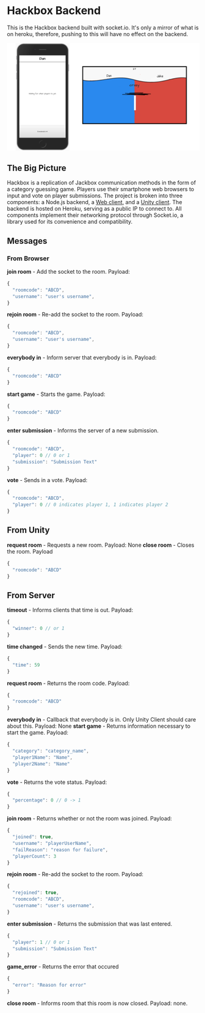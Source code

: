 # Hackbox Backend
This is the Hackbox backend built with socket.io. It's only a mirror of what is on heroku, therefore, pushing to this will have no effect on the backend.

![screenshot](mockup.png)

## The Big Picture
Hackbox is a replication of Jackbox communication methods in the form of a category guessing game. Players use their smartphone web browsers to input and vote on player submissions. The project is broken into three components: a Node.js backend, a [Web client](https://github.com/dan-singer/hackbox-web-client), and a [Unity client](https://github.com/lzhangivy/hackbox-UnityClient). The backend is hosted on Heroku, serving as a public IP to connect to. All components implement their networking protocol through Socket.io, a library used for its convenience and compatibility.

## Messages
### From Browser
**join room** - Add the socket to the room. Payload: 
```js
{
  "roomcode": "ABCD",
  "username": "user's username",
}
```
**rejoin room** - Re-add the socket to the room. Payload: 
```js
{
  "roomcode": "ABCD",
  "username": "user's username",
}
```
**everybody in** - Inform server that everybody is in. Payload:
```js
{
  "roomcode": "ABCD"
}
```
**start game** - Starts the game. Payload:
```js
{
  "roomcode": "ABCD"
}
```
**enter submission** - Informs the server of a new submission.
```js
{
  "roomcode": "ABCD",
  "player": 0 // 0 or 1
  "submission": "Submission Text"
}
```
**vote** - Sends in a vote. Payload: 
```js
{
  "roomcode": "ABCD",
  "player": 0 // 0 indicates player 1, 1 indicates player 2
}
```
## From Unity
**request room** - Requests a new room. Payload: None
**close room** - Closes the room. Payload
```js
{
  "roomcode": "ABCD"
}
```

## From Server
**timeout** - Informs clients that time is out. Payload: 
```js
{
  "winner": 0 // or 1
}
```

**time changed** - Sends the new time. Payload: 
```js
{
  "time": 59
}
```
**request room** - Returns the room code. Payload: 
```js
{
  "roomcode": "ABCD"
}
```
**everybody in** - Callback that everybody is in. Only Unity Client should care about this. Payload: None
**start game** - Returns information necessary to start the game. Payload: 
```js
{
  "category": "category_name",
  "player1Name": "Name",
  "player2Name": "Name"
}
```
**vote** - Returns the vote status. Payload: 
```js
{
  "percentage": 0 // 0 -> 1
}
```
**join room** - Returns whether or not the room was joined. Payload: 
```js
{
  "joined": true,
  "username": "playerUserName",
  "failReason": "reason for failure",
  "playerCount": 3
}
```
**rejoin room** - Re-add the socket to the room. Payload: 
```js
{
  "rejoined": true,
  "roomcode": "ABCD",
  "username": "user's username",
}
```
**enter submission** - Returns the submission that was last entered. 
```js
{
  "player": 1 // 0 or 1
  "submission": "Submission Text"
}
```

**game_error** - Returns the error that occured
```js
{
  "error": "Reason for error"
}
```

**close room** - Informs room that this room is now closed. Payload: none.